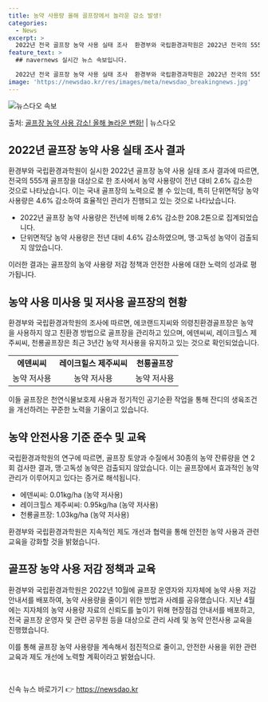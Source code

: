 ```yaml
---
title: 농약 사용량 올해 골프장에서 놀라운 감소 발생!
categories:
  - News
excerpt: >
  2022년 전국 골프장 농약 사용 실태 조사  환경부와 국립환경과학원은 2022년 전국의 555개 골프장을 …
feature_text: >
  ## navernews 실시간 뉴스 속보입니다.

  2022년 전국 골프장 농약 사용 실태 조사  환경부와 국립환경과학원은 2022년 전국의 555개 골프장을 …
image: 'https://newsdao.kr/res/images/meta/newsdao_breakingnews.jpg'
---
```


![뉴스다오 속보](https://newsdao.kr/res/images/meta/newsdao_breakingnews.jpg)

<p>출처: <a href="https://newsdao.kr/4501" rel="dofollow">골프장 농약 사용 감소! 올해 놀라운 변화!</a> | 뉴스다오</p>

<h2 data-ke-size="size26">2022년 골프장 농약 사용 실태 조사 결과</h2>
환경부와 국립환경과학원이 실시한 2022년 골프장 농약 사용 실태 조사 결과에 따르면, 전국의 555개 골프장을 대상으로 한 조사에서 농약 사용량이 전년 대비 2.6% 감소한 것으로 나타났습니다. 이는 국내 골프장의 노력으로 볼 수 있는데, 특히 단위면적당 농약 사용량은 4.6% 감소하여 효율적인 관리가 진행되고 있는 것으로 나타났습니다.

<ul>
  <li>2022년 골프장 농약 사용량은 전년에 비해 2.6% 감소한 208.2톤으로 집계되었습니다.</li>
  <li>단위면적당 농약 사용량은 전년 대비 4.6% 감소하였으며, 맹·고독성 농약이 검출되지 않았습니다.</li>
</ul>

<p data-ke-size="size16">이러한 결과는 골프장의 농약 사용량 저감 정책과 안전한 사용에 대한 노력의 성과로 평가됩니다.</p>

<h2 data-ke-size="size26">농약 사용 미사용 및 저사용 골프장의 현황</h2>
환경부와 국립환경과학원의 조사에 따르면, 에코랜드지씨와 의령친환경골프장은 농약을 사용하지 않고 친환경 방법으로 골프장을 관리하고 있으며, 에덴씨씨, 레이크힐스 제주씨씨, 천룡골프장은 최근 3년간 농약 저사용을 유지하고 있는 것으로 확인되었습니다.

<table>
  <tr>
    <td style="text-align: center; height: 17px;"><b>에덴씨씨</b></td>
    <td style="text-align: center; height: 17px;"><b>레이크힐스 제주씨씨</b></td>
    <td style="text-align: center; height: 17px;"><b>천룡골프장</b></td>
  </tr>
  <tr>
    <td style="text-align: center; height: 17px;">농약 저사용</td>
    <td style="text-align: center; height: 17px;">농약 저사용</td>
    <td style="text-align: center; height: 17px;">농약 저사용</td>
  </tr>
</table>

<p data-ke-size="size16">이들 골프장은 천연식물보호제 사용과 정기적인 공기순환 작업을 통해 잔디의 생육조건을 개선하려는 꾸준한 노력을 기울이고 있습니다.</p>

<h2 data-ke-size="size26">농약 안전사용 기준 준수 및 교육</h2>
국립환경과학원의 연구에 따르면, 골프장 토양과 수질에서 30종의 농약 잔류량을 연 2회 검사한 결과, 맹·고독성 농약은 검출되지 않았습니다. 이는 골프장에서 효과적인 농약 관리가 이루어지고 있다는 증거로 해석됩니다.

<ul>
  <li>에덴씨씨: 0.01kg/ha (농약 저사용)</li>
  <li>레이크힐스 제주씨씨: 0.95kg/ha (농약 저사용)</li>
  <li>천룡골프장: 1.03kg/ha (농약 저사용)</li>
</ul>

<p data-ke-size="size16">환경부와 국립환경과학원은 지속적인 제도 개선과 협력을 통해 안전한 농약 사용과 관련 교육을 강화할 것을 밝혔습니다.</p>

<h2 data-ke-size="size26">골프장 농약 사용 저감 정책과 교육</h2>
환경부와 국립환경과학원은 2022년 10월에 골프장 운영자와 지자체에 농약 사용 저감 안내서를 배포하여, 농약 사용량을 줄이기 위한 방법과 사례를 공유했습니다. 지난 4월에는 지자체의 농약 사용량 자료의 신뢰도를 높이기 위해 현장점검 안내서를 배포하고, 전국 골프장 운영자 및 관련 공무원 등을 대상으로 관리 사례 및 농약 안전사용 교육을 진행했습니다.

<p data-ke-size="size16">이를 통해 골프장 농약 사용량을 계속해서 점진적으로 줄이고, 안전한 사용을 위한 관련 교육과 제도 개선에 노력할 계획이라고 밝혔습니다.</p>

<p data-ke-size="size16">&nbsp;</p> 

신속 뉴스 바로가기 👉 <a href="https://newsdao.kr" rel="dofollow">https://newsdao.kr</a>


